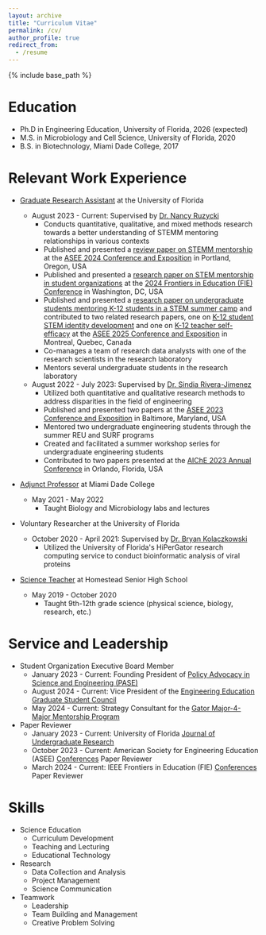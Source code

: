 ```yaml
---
layout: archive
title: "Curriculum Vitae"
permalink: /cv/
author_profile: true
redirect_from:
  - /resume
---
```


{% include base_path %}

Education
======
* Ph.D in Engineering Education, University of Florida, 2026 (expected)
* M.S. in Microbiology and Cell Science, University of Florida, 2020
* B.S. in Biotechnology, Miami Dade College, 2017

Relevant Work Experience
======
* [Graduate Research Assistant](https://eed.eng.ufl.edu/people/graduate-students/name/kass-fernandez/) at the University of Florida
  * August 2023 - Current: Supervised by [Dr. Nancy Ruzycki](https://mse.ufl.edu/people/name/nancy-ruzycki/)
    * Conducts quantitative, qualitative, and mixed methods research towards a better understanding of STEMM mentoring relationships in various contexts
    * Published and presented a [review paper on STEMM mentorship](https://kassstem.github.io/publications/2024-06-24-STEMM-mentorship) at the [ASEE 2024 Conference and Exposition](https://peer.asee.org/authors/kassandra-fernandez) in Portland, Oregon, USA
    * Published and presented a [research paper on STEM mentorship in student organizations](https://kassstem.github.io/publications/2024-10-14-mentorship-in-student-organizations) at the [2024 Frontiers in Education (FIE) Conference](https://ieeexplore.ieee.org/author/898229225601137) in Washington, DC, USA
    * Published and presented a [research paper on undergraduate students mentoring K-12 students in a STEM summer camp](https://kassstem.github.io/publications/2025-06-22-cultivating-future-engineers-through-mentoring-experiences) and contributed to two related research papers, one on [K-12 student STEM identity development](https://kassstem.github.io/publications/2025-06-22-K-12_student_STEM_identity_development) and one on [K-12 teacher self-efficacy](https://kassstem.github.io/publications/2025-06-22-development_of_K-12_STEM_teacher_self-efficacy) at the [ASEE 2025 Conference and Exposition](https://peer.asee.org/authors/kassandra-fernandez) in Montreal, Quebec, Canada
    * Co-manages a team of research data analysts with one of the research scientists in the research laboratory
    * Mentors several undergraduate students in the research laboratory
  * August 2022 - July 2023: Supervised by [Dr. Sindia Rivera-Jimenez](https://eed.eng.ufl.edu/people/faculty/name/sindia-rivera-jimenez/)
    * Utilized both quantitative and qualitative research methods to address disparities in the field of engineering
    * Published and presented two papers at the [ASEE 2023 Conference and Exposition](https://peer.asee.org/authors/kassandra-fernandez) in Baltimore, Maryland, USA
    * Mentored two undergraduate engineering students through the summer REU and SURF programs
    * Created and facilitated a summer workshop series for undergraduate engineering students
    * Contributed to two papers presented at the [AIChE 2023 Annual Conference](https://www.aiche.org/proceedings/people/kassandra-fernandez) in Orlando, Florida, USA

* [Adjunct Professor](https://kassstem.github.io/teaching/2021-miami-dade-college) at Miami Dade College
  * May 2021 - May 2022
    * Taught Biology and Microbiology labs and lectures

* Voluntary Researcher at the University of Florida
  * October 2020 - April 2021: Supervised by [Dr. Bryan Kolaczkowski](https://bryankolaczkowski.github.io/)
    * Utilized the University of Florida's HiPerGator research computing service to conduct bioinformatic analysis of viral proteins

* [Science Teacher](https://kassstem.github.io/teaching/2019-homestead-senior-high-school) at Homestead Senior High School
  * May 2019 - October 2020
    * Taught 9th-12th grade science (physical science, biology, research, etc.)
  
Service and Leadership
======
* Student Organization Executive Board Member
  * January 2023 - Current: Founding President of [Policy Advocacy in Science and Engineering (PASE)](https://gator-pase-links.netlify.app/)
  * August 2024 - Current: Vice President of the [Engineering Education Graduate Student Council](https://www.eng.ufl.edu/eed/graduate-student-council/)
  * May 2024 - Current: Strategy Consultant for the [Gator Major-4-Major Mentorship Program](https://www.linkedin.com/company/ufgm4m/)
* Paper Reviewer
  * January 2023 - Current: University of Florida [Journal of Undergraduate Research](https://cur.aa.ufl.edu/jur/)
  * October 2023 - Current: American Society for Engineering Education (ASEE) [Conferences](https://www.asee.org/events/Conferences-and-Meetings) Paper Reviewer
  * March 2024 - Current: IEEE Frontiers in Education (FIE) [Conferences](https://ieeexplore.ieee.org/xpl/conhome/1000297/all-proceedings) Paper Reviewer

Skills
======
* Science Education
  * Curriculum Development
  * Teaching and Lecturing
  * Educational Technology
* Research
  * Data Collection and Analysis
  * Project Management
  * Science Communication
* Teamwork
  * Leadership
  * Team Building and Management
  * Creative Problem Solving